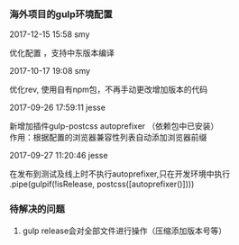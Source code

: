 ### 海外项目的gulp环境配置

2017-12-15 15:58 smy


优化配置 ，支持中东版本编译


2017-10-17 19:08 smy

优化rev, 使用自有npm包，不再手动更改增加版本的代码

2017-09-26 17:59:11 jesse  

新增加插件gulp-postcss autoprefixer  （依赖包中已安装）  
作用：根据配置的浏览器兼容性列表自动添加浏览器前缀

2017-09-27 11:20:46 jesse

在发布到测试及线上时不执行autoprefixer,只在开发环境中执行  
.pipe(gulpif(!isRelease, postcss([autoprefixer()])))

### 待解决的问题
1. gulp release会对全部文件进行操作（压缩添加版本号等）

